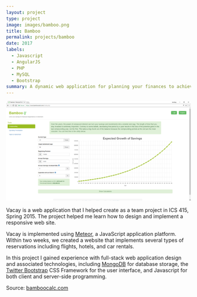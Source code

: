 ```yaml
---
layout: project
type: project
image: images/bamboo.png
title: Bamboo
permalink: projects/bamboo
date: 2017
labels:
  - Javascript
  - AngularJS
  - PHP
  - MySQL
  - Bootstrap
summary: A dynamic web application for planning your finances to achieve financial independence or retirement.
---
```


<img class="ui medium image" src="../images/website.png">

Vacay is a web application that I helped create as a team project in ICS 415, Spring 2015. The project helped me learn how to design and implement a responsive web site.

Vacay is implemented using [Meteor](http://meteor.com), a JavaScript application platform. Within two weeks, we created a website that implements several types of reservations including flights, hotels, and car rentals.

In this project I gained experience with full-stack web application design and associated technologies, including [MongoDB](http://mongodb.com) for database storage, the [Twitter Bootstrap](http://getbootstrap.com/) CSS Framework for the user interface, and Javascript for both client and server-side programming. 
 
Source: <a href="https://www.bamboocalc.com">bamboocalc.com</a>
